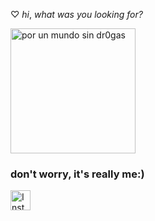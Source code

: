 ♡ *hi*,
*what was you looking for?*

<a href="https://youtu.be/4Wm3VyQEzaI"><img src="https://i.pinimg.com/564x/59/fe/7d/59fe7d0d6f787920748c923055901830.jpg" alt= "por un mundo sin dr0gas" height="200" width="200"></a>

### don't worry, it's really me:)
<a href="https://www.instagram.com/xo.mikela/" target="_blank"><img align="left" alt="Instagram" width="32px" src="https://cdn2.iconfinder.com/data/icons/social-media-2285/512/1_Instagram_colored_svg_1-512.png"/></a>
